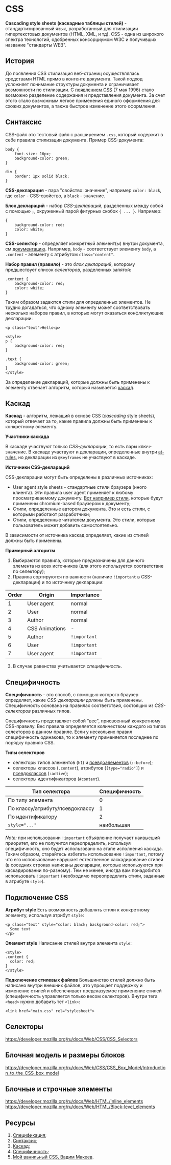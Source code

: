 # CSS

**Cascading style sheets (каскадные таблицы стилей)** - стандартизированный язык, разработанный для стилизации гипертекстовых документов (HTML, XML, и тд). CSS - одна из широкого спектра технологий, одобренных консорциумом W3C и получивших название "стандарты WEB".

## История

До появления CSS стилизация веб-страниц осуществлялась средствами HTML прямо в контенте документа. Такой подход усложняет понимание структуры документа и ограничивает возможности по стилизации. С [появлением CSS](https://meyerweb.com/eric/thoughts/2021/05/25/25-years-of-css/) (7 мая 1996) стало возможно разделение содержания и представления документа. За счет этого стало возможным легкое применения единого оформления для схожих документов, а также быстрое изменение этого оформления.

## Синтаксис

CSS-файл это тестовый файл с расширением `.css`, который содержит в себе правила стилизации документа. Пример CSS-документа:

```
body {
    font-size: 16px;
    background-color: green;
}

div {
    border: 1px solid black;
}
```

**CSS-декларация** - пара "свойство: значение", например `color: black`, где `color` - CSS-свойство, а `black` - значение.

**Блок деклараций** - набор _CSS-деклараций_, разделенных между собой с помощью `;`, окруженный парой фигурных скобок `{ ... }`. Например:

```
{
    background-color: red:
    color: white;
}
```

**CSS-селектор** - определяет конкретный элемент(ы) внутри документа, см [документацию](https://developer.mozilla.org/en-US/docs/Web/CSS/CSS_Selectors). Например, `body` - соответствует элементу `body`, а `.content` - элементу с атрибутом `class="content"`.

**Набор правил (правило)** - это _блок деклараций_, которому предшествует список _селекторов_, разделенных запятой:

```
.content {
    background-color: red;
    color: white;
}
```

Таким образом задаются стили для определенных элементов. Не трудно догадаться, что одному элементу может соответствовать несколько наборов правил, в которых могут оказаться конфликтующие декларации:

```
<p class="text">Hello<p>

<style>
p {
    background-color: red;
}

.text {
    background-color: green;
}
</style>
```

За определение деклараций, которые должны быть применены к элементу отвечает алгоритм, который называется [каскад](#каскад).

## Каскад

**Каскад** - алгоритм, лежащий в основе CSS (_cascading_ style sheets), который отвечает за то, какие правила должны быть применены к конкретному элементу.

**Участники каскада**

В каскаде участвуют только _CSS-декларации_, то есть пары ключ-значение. В каскаде участвуют и декларации, определенные внутри [at-rules](https://developer.mozilla.org/en-US/docs/Web/CSS/At-rule), но декларации из `@keyframes` не участвуют в каскаде.

**Источники CSS-деклараций**

CSS-декларации могут быть определены в различных источниках:

- User agent style sheets - стандартные стили браузера (иного клиента). Эти правила user agent применяет к любому просматриваемому документу. [Вот например стили](https://chromium.googlesource.com/chromium/blink/+/refs/heads/main/Source/core/css/html.css), которые будут применены chromium-based браузером к документу;
- Стили, определенные автором документа. Это и есть стили, с которыми работают разработчики;
- Стили, определенные читателем документа. Это стили, которые пользователь может добавить самостоятельно.

В зависимости от источника каскад определяет, какие из стилей должны быть применены.

**Примерный алгоритм**

1. Выбираются правила, которые предназначены для данного элемента из всех источников (для этого используется соответствие по селектору);
2. Правила сортируются по важности (наличие `!important` в CSS-декларации) и по источнику декларации:

| Order | Origin         | Importance   |
| ----- | -------------- | ------------ |
| 1     | User agent     | normal       |
| 2     | User           | normal       |
| 3     | Author         | normal       |
| 4     | CSS Animations | -            |
| 5     | Author         | `!important` |
| 6     | User           | `!important` |
| 7     | User agent     | `!important` |

3. В случае равенства учитывается _специфичность_.

## Специфичность

**Специфичность** - это способ, с помощью которого браузер определяет, какие _CSS-декларации_ должны быть применены. Специфичность основана на правилах соответствия, состоящих из _CSS-селекторов_ различных типов.

Специфичность представляет собой "вес", присвоенный конкретному CSS-правилу. Вес правила определяется количеством каждого из типов селекторов в данном правиле. Если у нескольких правил специфичность одинакова, то к элементу применяется последнее по порядку правило CSS.

**Типы селекторов**

- селекторы типов элементов (`h1`) и [псевдоэлементов](https://developer.mozilla.org/ru/docs/Web/CSS/Pseudo-elements) (`::before`);
- селекторы классов (`.content`), атрибутов (`[type="radio"]`) и [псевдоклассов](https://developer.mozilla.org/ru/docs/Web/CSS/Pseudo-classes) (`:active`);
- селекторы идентификаторов (`#content`).

| Тип селектора                   | Специфичность |
| ------------------------------- | ------------- |
| По типу элемента                | 0             |
| По классу/атрибуту/псевдоклассу | 1             |
| По идентификатору               | 2             |
| `style="..."`                   | наибольшая    |

_Note:_ при использовании `!important` объявление получает наивысший приоритет, его не получится переопределить, используя специфичность, оно будет использовано на этапе исполнения каскада. Таким образом, старайтесь избегать использование `!important`, потому что его использование нарушает естественное каскадирование стилей (в соседних строках написаны декларации, которые используются при каскадировании по-разному). Тем не менее, иногда вам понадобится использовать `!important` (необходимо переопределить стили, заданные в атрибуте `style`).

## Подключение CSS

**Атрибут style**
Есть возможность добавлять стили к конкретному элементу, используя атрибут `style`:

```
<p class="text" style="color: black; background-color: red;">
  Some text
</p>
```

**Элемент style**
Написание стилей внутри элемента `style`:

```
<style>
.content {
  color: red;
}
</style>
```

**Подключение стилевых файлов**
Большинство стилей должно быть написано внутри внешних файлов, это упрощает поддержку и изменение стилей и обеспечивает предсказуемое применение стилей (специфичность управляется только весом селекторов).
Внутри тега `<head>` нужно добавить тег `<link>`:

```
<link href="main.css" rel="stylesheet">
```

## Селекторы

https://developer.mozilla.org/ru/docs/Web/CSS/CSS_Selectors

## Блочная модель и размеры блоков

https://developer.mozilla.org/ru/docs/Web/CSS/CSS_Box_Model/Introduction_to_the_CSS_box_model

## Блочные и строчные элементы

https://developer.mozilla.org/ru/docs/Web/HTML/Inline_elements
https://developer.mozilla.org/ru/docs/Web/HTML/Block-level_elements

## Ресурсы

1. [Спецификация](https://www.w3.org/Style/CSS/);
2. [Синтаксис](https://developer.mozilla.org/en-US/docs/Web/CSS/Syntax);
3. [Каскад](https://developer.mozilla.org/en-US/docs/Web/CSS/Cascade);
4. [Специфичность](https://developer.mozilla.org/en-US/docs/Web/CSS/Specificity);
5. [Мой ванильный CSS, Вадим Макеев](https://www.youtube.com/watch?v=CaDnbOjXjRg).
